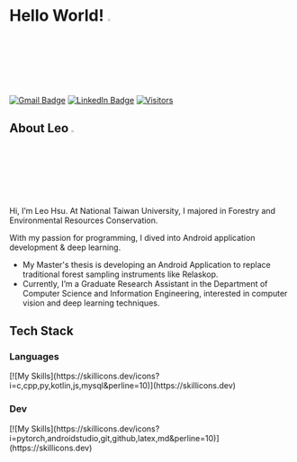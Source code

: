 <h1> Hello World! <a href="https://github.com/LeoHsuProgrammingLab?tab=repositories"><img src="https://media.giphy.com/media/dvyARzAPO6G6JxM1Wq/giphy.gif" width="3%"></a> </h1>

[![Gmail Badge](https://img.shields.io/badge/Gmail-D14836?style=for-the-badge&logo=gmail&logoColor=white&link=mailto:leohsucc@gmail.com)](mailto:leohsucc@gmail.com)
[![LinkedIn Badge](https://img.shields.io/badge/LinkedIn-0077B5?style=for-the-badge&logo=linkedin&logoColor=white&link=https://www.linkedin.com/in/chih-chuan-hsu/)](https://www.linkedin.com/in/chih-chuan-hsu/)
[![Visitors](https://api.visitorbadge.io/api/visitors?path=https%3A%2F%2Fgithub.com%2FLeoHsuProgrammingLab&label=VISITORS&labelColor=%23dce775&countColor=%23697689)](https://visitorbadge.io/status?path=https%3A%2F%2Fgithub.com%2FLeoHsuProgrammingLab)

<h2> About Leo <img src="https://media.giphy.com/media/iDaCeaKrHhUI1I8e2b/giphy.gif" width="3%"></h2>
<p> Hi, I’m Leo Hsu. At National Taiwan University, I majored in Forestry and Environmental Resources Conservation.<br/> 
<p> With my passion for programming, I dived into Android application development & deep learning. <br/>

- My Master's thesis is developing an Android Application to replace traditional forest sampling instruments like Relaskop.
- Currently, I’m a Graduate Research Assistant in the Department of Computer Science and Information Engineering, interested in computer vision and deep learning techniques.

<h2> Tech Stack </h2>
<h3> Languages </h3>
[![My Skills](https://skillicons.dev/icons?i=c,cpp,py,kotlin,js,mysql&perline=10)](https://skillicons.dev)
<h3> Dev </h3>
[![My Skills](https://skillicons.dev/icons?i=pytorch,androidstudio,git,github,latex,md&perline=10)](https://skillicons.dev)


<!---
Leo-Hsu-Design-Student/Leo-Hsu-Design-Student is a ✨ special ✨ repository because its `README.md` (this file) appears on your GitHub profile.
You can click the Preview link to take a look at your changes.
--->
